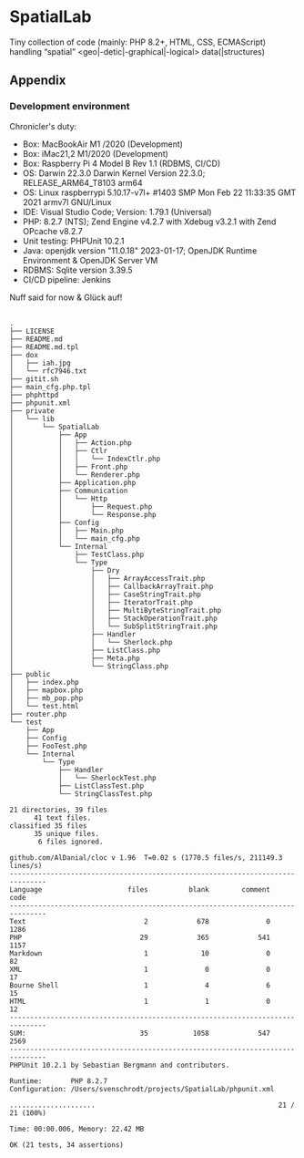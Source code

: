 # SpatialLab
Tiny collection of code (mainly: PHP 8.2+, HTML, CSS, ECMAScript) handling  “spatial” &lt;geo|-detic|-graphical|-logical> data(|structures)



## Appendix

### Development environment 

 Chronicler's duty: 

 - Box: MacBookAir M1 /2020 (Development)
 - Box: iMac21,2 M1/2020 (Development)
 - Box: Raspberry Pi 4 Model B Rev 1.1 (RDBMS, CI/CD)
 - OS: Darwin 22.3.0 Darwin Kernel Version 22.3.0; RELEASE_ARM64_T8103 arm64
 - OS: Linux raspberrypi 5.10.17-v7l+ #1403 SMP Mon Feb 22 11:33:35 GMT 2021 armv7l GNU/Linux
 - IDE: Visual Studio Code; Version: 1.79.1 (Universal)
 - PHP: 8.2.7 (NTS); Zend Engine v4.2.7 with Xdebug v3.2.1 with Zend OPcache v8.2.7
 - Unit testing: PHPUnit 10.2.1 
 - Java: openjdk version "11.0.18" 2023-01-17; OpenJDK Runtime Environment  & OpenJDK Server VM
 - RDBMS: Sqlite version 3.39.5
 - CI/CD pipeline: Jenkins 


 Nuff said for now & Glück auf! 

 <pre>
 <code>
.
├── LICENSE
├── README.md
├── README.md.tpl
├── dox
│   ├── iah.jpg
│   └── rfc7946.txt
├── gitit.sh
├── main_cfg.php.tpl
├── phphttpd
├── phpunit.xml
├── private
│   └── lib
│       └── SpatialLab
│           ├── App
│           │   ├── Action.php
│           │   ├── Ctlr
│           │   │   └── IndexCtlr.php
│           │   ├── Front.php
│           │   └── Renderer.php
│           ├── Application.php
│           ├── Communication
│           │   └── Http
│           │       ├── Request.php
│           │       └── Response.php
│           ├── Config
│           │   ├── Main.php
│           │   └── main_cfg.php
│           └── Internal
│               ├── TestClass.php
│               └── Type
│                   ├── Dry
│                   │   ├── ArrayAccessTrait.php
│                   │   ├── CallbackArrayTrait.php
│                   │   ├── CaseStringTrait.php
│                   │   ├── IteratorTrait.php
│                   │   ├── MultiByteStringTrait.php
│                   │   ├── StackOperationTrait.php
│                   │   └── SubSplitStringTrait.php
│                   ├── Handler
│                   │   └── Sherlock.php
│                   ├── ListClass.php
│                   ├── Meta.php
│                   └── StringClass.php
├── public
│   ├── index.php
│   ├── mapbox.php
│   ├── mb_pop.php
│   └── test.html
├── router.php
└── test
    ├── App
    ├── Config
    ├── FooTest.php
    └── Internal
        └── Type
            ├── Handler
            │   └── SherlockTest.php
            ├── ListClassTest.php
            └── StringClassTest.php

21 directories, 39 files
      41 text files.
classified 35 files      35 unique files.                              
       6 files ignored.

github.com/AlDanial/cloc v 1.96  T=0.02 s (1770.5 files/s, 211149.3 lines/s)
-------------------------------------------------------------------------------
Language                     files          blank        comment           code
-------------------------------------------------------------------------------
Text                             2            678              0           1286
PHP                             29            365            541           1157
Markdown                         1             10              0             82
XML                              1              0              0             17
Bourne Shell                     1              4              6             15
HTML                             1              1              0             12
-------------------------------------------------------------------------------
SUM:                            35           1058            547           2569
-------------------------------------------------------------------------------
PHPUnit 10.2.1 by Sebastian Bergmann and contributors.

Runtime:       PHP 8.2.7
Configuration: /Users/svenschrodt/projects/SpatialLab/phpunit.xml

.....................                                             21 / 21 (100%)

Time: 00:00.006, Memory: 22.42 MB

OK (21 tests, 34 assertions)
</code>
</pre>

